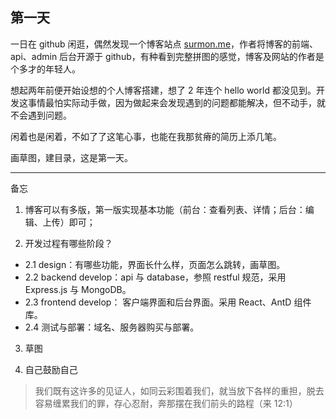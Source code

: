 ## 第一天

一日在 github 闲逛，偶然发现一个博客站点 [surmon.me](https://surmon.me/)，作者将博客的前端、api、admin 后台开源于 github，有种看到完整拼图的感觉，博客及网站的作者是个多才的年轻人。

想起两年前便开始设想的个人博客搭建，想了 2 年连个 hello world 都没见到。开发这事情最怕实际动手做，因为做起来会发现遇到的问题都能解决，但不动手，就不会遇到问题。

闲着也是闲着，不如了了这笔心事，也能在我那贫瘠的简历上添几笔。

画草图，建目录，这是第一天。

---

备忘

1. 博客可以有多版，第一版实现基本功能（前台：查看列表、详情；后台：编辑、上传）即可；

2. 开发过程有哪些阶段？

- 2.1 design：有哪些功能，界面长什么样，页面怎么跳转，画草图。
- 2.2 backend develop：api 与 database，参照 restful 规范，采用 Express.js 与 MongoDB。
- 2.3 frontend develop： 客户端界面和后台界面。采用 React、AntD 组件库。
- 2.4 测试与部署：域名、服务器购买与部署。

3. 草图

4. 自己鼓励自己

> 我们既有这许多的见证人，如同云彩围着我们，就当放下各样的重担，脱去容易缠累我们的罪，存心忍耐，奔那摆在我们前头的路程（来 12:1）
